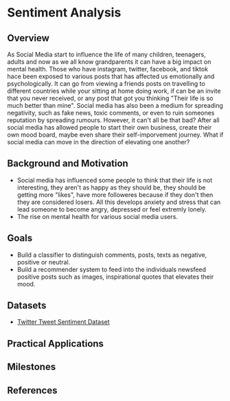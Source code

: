 # Sentiment Analysis

## Overview

As Social Media start to influence the life of many children, teenagers, adults and now as we all know grandparents it can have a big impact on mental health.  Those who have instagram, twitter, facebook, and tiktok hace been exposed to various posts that has affected us emotionally and psychologically.  It can go from viewing a friends posts on travelling to different countries while your sitting at home doing work, if can be an invite that you never received, or any post that got you thinking "Their life is so much better than mine".  Social media has also been a medium for spreading negativity, such as fake news, toxic comments, or even to ruin someones reputation by spreading rumours. However, it can't all be that bad? After all social media has allowed people to start their own business, create their own mood board, maybe even share their self-imporvement journey.  What if social media can move in the direction of elevating one another?

## Background and Motivation

* Social media has influenced some people to think that their life is not interesting, they aren't as happy as they should be, they should be getting more "likes", have more followeres because if they don't then they are considered losers.  All this develops anxiety and stress that can lead someone to become angry, depressed or feel extremly lonely.
* The rise on mental health for various social media users.

## Goals

* Build a classifier to distinguish comments, posts, texts as negative, positive or neutral.
* Build a recommender system to feed into the individuals newsfeed positive posts such as images, inspirational quotes that elevates their mood.

## Datasets
* [Twitter Tweet Sentiment Dataset](https://www.kaggle.com/datasets/yasserh/twitter-tweets-sentiment-dataset)

## Practical Applications

## Milestones

## References
